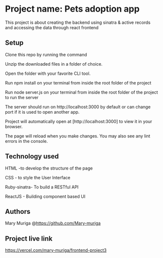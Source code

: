 # Project name: Pets adoption app
This project is about creating the backend using sinatra & active records and accessing the data through react frontend

## Setup
Clone this repo by running the command

Unzip the downloaded files in a folder of choice.

Open the folder with your favorite CLI tool.

Run npm install on your terminal from inside the root folder of the project

Run node server.js on your terminal from inside the root folder of the project to run the server

The server should run on http://localhost:3000 by default or can change port if it is used to open another app.

Project will  automatically open at 
[http://localhost:3000] to view it in your browser.

The page will reload when you make changes.
You may also see any lint errors in the console.

## Technology used

HTML -to develop the structure of the page

CSS - to style the User Interface

Ruby-sinatra- To build a RESTful API

ReactJS - Building component based UI

## Authors
Mary Muriga @https://github.com/Mary-muriga

## Project live link
https://vercel.com/mary-muriga/frontend-project3


